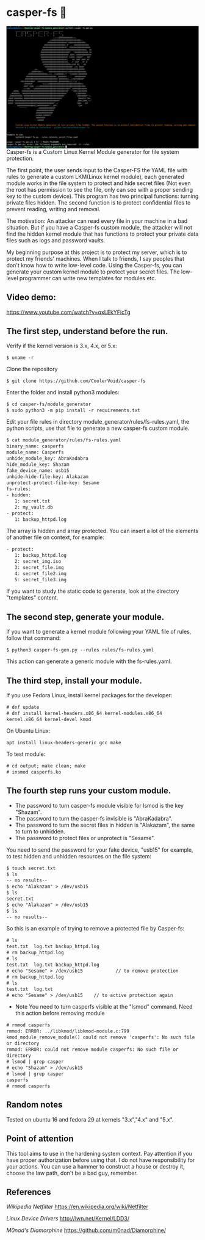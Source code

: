 # casper-fs 👻
<img align="center" src="https://github.com/CoolerVoid/casper-fs/blob/main/doc/Screenshot_9.png?raw=true">
Casper-fs is a Custom Linux Kernel Module generator for file system protection. 

The first point, the user sends input to the Casper-FS the YAML file with rules to generate a custom LKM(Linux kernel module), each generated module works in the file system to protect and hide secret files (Not even the root has permission to see the file, only can see with a proper sending key to the custom device). This program has two principal functions: turning private files hidden. The second function is to protect confidential files to prevent reading, writing and removal.

The motivation: An attacker can read every file in your machine in a bad situation. But if you have a Casper-fs custom module, the attacker will not find the hidden kernel module that has functions to protect your private data files such as logs and password vaults.

My beginning purpose at this project is to protect my server, which is to protect my friends' machines.
When I talk to friends, I say peoples that don't know how to write low-level code. Using the Casper-fs, you can 
generate your custom kernel module to protect your secret files. The low-level programmer can write new templates for modules etc.

## Video demo:
https://www.youtube.com/watch?v=qxLEkYFicTg


The first step, understand before the run.
--

Verify if the kernel version is 3.x, 4.x, or 5.x:
```
$ uname -r
```

Clone the repository
```
$ git clone https://github.com/CoolerVoid/casper-fs
```

Enter the folder and install python3 modules:
```
$ cd casper-fs/module_generator
$ sudo python3 -m pip install -r requirements.txt
```

Edit your file rules in directory module_generator/rules/fs-rules.yaml, the python scripts, use that file to generate a new casper-fs custom module.

```
$ cat module_generator/rules/fs-rules.yaml
binary_name: casperfs
module_name: Casperfs
unhide_module_key: AbraKadabra
hide_module_key: Shazam
fake_device_name: usb15
unhide-hide-file-key: Alakazam
unprotect-protect-file-key: Sesame 
fs-rules: 
- hidden: 
   1: secret.txt
   2: my_vault.db
- protect:
   1: backup_httpd.log
```
The array is hidden and array protected. You can insert a lot of the elements of another file on context, for example:
```
- protect:
   1: backup_httpd.log
   2: secret_img.iso
   3: secret_file.img
   4: secret_file2.img
   5: secret_file3.img
```
If you want to study the static code to generate, look at the directory "templates" content.

The second step, generate your module.
--

If you want to generate a kernel module following your YAML file of rules, follow that command:

```
$ python3 casper-fs-gen.py --rules rules/fs-rules.yaml
```
This action can generate a generic module with the fs-rules.yaml.


The third step, install your module.
--

If you use Fedora Linux, install kernel packages for the developer:
```
# dnf update
# dnf install kernel-headers.x86_64 kernel-modules.x86_64 kernel.x86_64 kernel-devel kmod
```
On Ubuntu Linux:
```
apt install linux-headers-generic gcc make
```
To test module:
```
# cd output; make clean; make
# insmod casperfs.ko
```


The fourth step runs your custom module.
--

* The password to turn casper-fs module visible for lsmod is the key "Shazam".
* The password to turn the casper-fs invisible is "AbraKadabra".
* The password to turn the secret files in hidden is "Alakazam", the same to turn to unhidden.
* The password to protect files or unprotect is "Sesame".

You need to send the password for your fake device, "usb15" for example, to test hidden and unhidden resources on the file system:
```
$ touch secret.txt
$ ls
-- no results--
$ echo "Alakazam" > /dev/usb15
$ ls
secret.txt
$ echo "Alakazam" > /dev/usb15
$ ls
-- no results--
```
So this is an example of trying to remove a protected file by Casper-fs:
```
# ls
test.txt  log.txt backup_httpd.log
# rm backup_httpd.log
# ls 
test.txt  log.txt backup_httpd.log
# echo "Sesame" > /dev/usb15            // to remove protection
# rm backup_httpd.log
# ls
test.txt  log.txt
# echo "Sesame" > /dev/usb15    // to active protection again
```

* Note
You need to turn casperfs visible at the "lsmod" command. Need this action before removing module

```
# rmmod casperfs
rmmod: ERROR: ../libkmod/libkmod-module.c:799 kmod_module_remove_module() could not remove 'casperfs': No such file or directory
rmmod: ERROR: could not remove module casperfs: No such file or directory
# lsmod | grep casper
# echo "Shazam" > /dev/usb15
# lsmod | grep casper
casperfs
# rmmod casperfs
```

Random notes
--

Tested on ubuntu 16 and fedora 29 at kernels "3.x","4.x" and "5.x".


## Point of attention
This tool aims to use in the hardening system context. Pay attention if you have proper authorization before using that. I do not have responsibility for your actions. You can use a hammer to construct a house or destroy it, choose the law path, don't be a bad guy, remember.


References
--

*Wikipedia Netfilter* 
https://en.wikipedia.org/wiki/Netfilter

*Linux Device Drivers* 
http://lwn.net/Kernel/LDD3/

*M0nad's Diamorphine* 
https://github.com/m0nad/Diamorphine/
